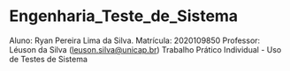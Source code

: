 # Engenharia_Teste_de_Sistema
Aluno: Ryan Pereira Lima da Silva. Matrícula: 2020109850 Professor: Léuson da Silva (leuson.silva@unicap.br)  Trabalho Prático Individual - Uso de Testes de Sistema
